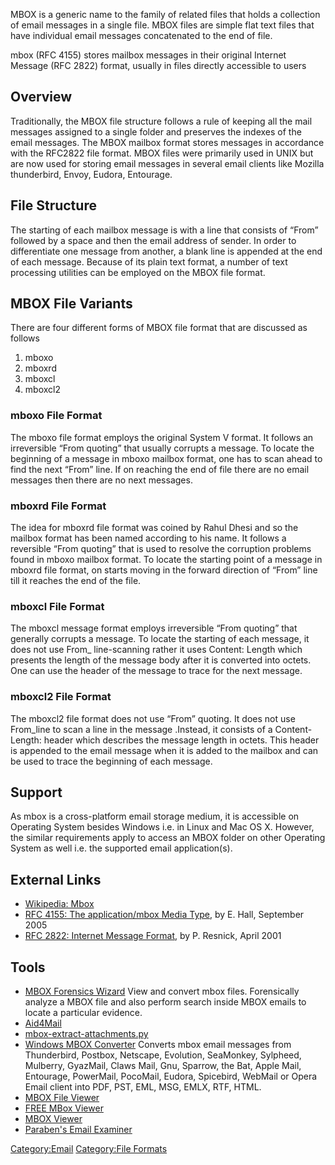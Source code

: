 MBOX is a generic name to the family of related files that holds a
collection of email messages in a single file. MBOX files are simple
flat text files that have individual email messages concatenated to the
end of file.

mbox (RFC 4155) stores mailbox messages in their original Internet
Message (RFC 2822) format, usually in files directly accessible to users

## Overview

Traditionally, the MBOX file structure follows a rule of keeping all the
mail messages assigned to a single folder and preserves the indexes of
the email messages. The MBOX mailbox format stores messages in
accordance with the RFC2822 file format. MBOX files were primarily used
in UNIX but are now used for storing email messages in several email
clients like Mozilla thunderbird, Envoy, Eudora, Entourage.

## File Structure

The starting of each mailbox message is with a line that consists of
“From” followed by a space and then the email address of sender. In
order to differentiate one message from another, a blank line is
appended at the end of each message. Because of its plain text format, a
number of text processing utilities can be employed on the MBOX file
format.

## MBOX File Variants

There are four different forms of MBOX file format that are discussed as
follows

1.  mboxo
2.  mboxrd
3.  mboxcl
4.  mboxcl2

### mboxo File Format

The mboxo file format employs the original System V format. It follows
an irreversible “From quoting” that usually corrupts a message. To
locate the beginning of a message in mboxo mailbox format, one has to
scan ahead to find the next “From” line. If on reaching the end of file
there are no email messages then there are no next messages.

### mboxrd File Format

The idea for mboxrd file format was coined by Rahul Dhesi and so the
mailbox format has been named according to his name. It follows a
reversible “From quoting” that is used to resolve the corruption
problems found in mboxo mailbox format. To locate the starting point of
a message in mboxrd file format, on starts moving in the forward
direction of “From” line till it reaches the end of the file.

### mboxcl File Format

The mboxcl message format employs irreversible “From quoting” that
generally corrupts a message. To locate the starting of each message, it
does not use From_ line-scanning rather it uses Content: Length which
presents the length of the message body after it is converted into
octets. One can use the header of the message to trace for the next
message.

### mboxcl2 File Format

The mboxcl2 file format does not use “From” quoting. It does not use
From_line to scan a line in the message .Instead, it consists of a
Content-Length: header which describes the message length in octets.
This header is appended to the email message when it is added to the
mailbox and can be used to trace the beginning of each message.

## Support

As mbox is a cross-platform email storage medium, it is accessible on
Operating System besides Windows i.e. in Linux and Mac OS X. However,
the similar requirements apply to access an MBOX folder on other
Operating System as well i.e. the supported email application(s).

## External Links

- [Wikipedia: Mbox](http://en.wikipedia.org/wiki/Mbox)
- [RFC 4155: The application/mbox Media
  Type](http://tools.ietf.org/html/rfc4155), by E. Hall, September 2005
- [RFC 2822: Internet Message
  Format](http://tools.ietf.org/html/rfc2822), by P. Resnick, April 2001

## Tools

- [MBOX Forensics Wizard](https://forensiksoft.com/mbox-forensics.html)
  View and convert mbox files. Forensically analyze a MBOX file and also
  perform search inside MBOX emails to locate a particular evidence.
- [Aid4Mail](Aid4Mail "wikilink")
- [mbox-extract-attachments.py](https://raw.githubusercontent.com/PabloCastellano/pablog-scripts/master/mbox-extract-attachments.py)
- [Windows MBOX Converter](http://www.bitrecover.com/mbox-converter/)
  Converts mbox email messages from Thunderbird, Postbox, Netscape,
  Evolution, SeaMonkey, Sylpheed, Mulberry, GyazMail, Claws Mail, Gnu,
  Sparrow, the Bat, Apple Mail, Entourage, PowerMail, PocoMail, Eudora,
  Spicebird, WebMail or Opera Email client into PDF, PST, EML, MSG,
  EMLX, RTF, HTML.
- [MBOX File Viewer](http://datahelp.in/mbox/viewer.html)
- [FREE MBox Viewer](http://www.freeviewer.org/mbox/)
- [MBOX Viewer](MBOX_Viewer "wikilink")
- [Paraben's Email Examiner](Paraben's_Email_Examiner "wikilink")

[Category:Email](Category:Email "wikilink") [Category:File
Formats](Category:File_Formats "wikilink")